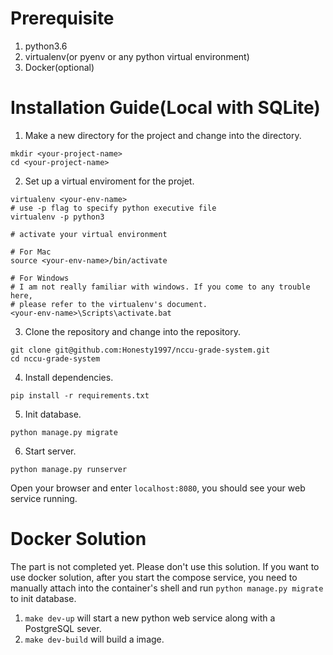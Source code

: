 Prerequisite
=====
1. python3.6
2. virtualenv(or pyenv or any python virtual environment)
3. Docker(optional)

Installation Guide(Local with SQLite)
======
1. Make a new directory for the project and change into the directory.
```
mkdir <your-project-name>
cd <your-project-name>
```
2. Set up a virtual enviroment for the projet.
```
virtualenv <your-env-name>
# use -p flag to specify python executive file
virtualenv -p python3

# activate your virtual environment

# For Mac 
source <your-env-name>/bin/activate

# For Windows 
# I am not really familiar with windows. If you come to any trouble here,
# please refer to the virtualenv's document.
<your-env-name>\Scripts\activate.bat 
```
3. Clone the repository and change into the repository.
```
git clone git@github.com:Honesty1997/nccu-grade-system.git
cd nccu-grade-system
```
4. Install dependencies.
```
pip install -r requirements.txt
```
5. Init database.
```
python manage.py migrate
```
6. Start server.
```
python manage.py runserver
```
Open your browser and enter ```localhost:8080```, you should see your web service running.

Docker Solution
=====
The part is not completed yet. Please don't use this solution. If you want to use docker solution, after you start the compose service, you need to manually attach into the container's shell and run ```python manage.py migrate``` to init database.
1. ```make dev-up``` will start a new python web service along with a PostgreSQL sever.
2. ```make dev-build``` will build a image.